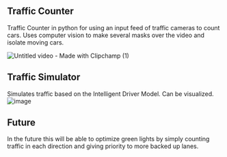 ## Traffic Counter
Traffic Counter in python for using an input feed of traffic cameras to count cars. Uses computer vision to make several masks over the video and isolate moving cars. 

![Untitled video - Made with Clipchamp (1)](https://github.com/Rafie97/TrafficCounter/assets/11741706/82df8cfd-2720-45e9-b7f5-65ad5d67d6a1)


## Traffic Simulator 
Simulates traffic based on the Intelligent Driver Model. Can be visualized.
![image](https://github.com/Rafie97/TrafficCounter/assets/11741706/72b1c400-8aa5-4152-814b-8d4b11691d6d)


## Future
In the future this will be able to optimize green lights by simply counting traffic in each direction and giving priority to more backed up lanes. 

